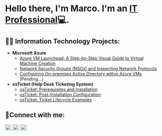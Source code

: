 <h1>Hello there, I'm Marco. I'm an <a href="https://linkedin.com/in/MarcoDesrouleaux">IT Professional</a>💻.</h1>

<h2>👨‍💻 Information Technology Projects:</h2>

- <b>Microsoft Azure</b>
  - [Azure VM Launchpad: A Step-by-Step Visual Guide to Virtual Machine Creation](https://github.com/MarcoDesrouleaux/azure-virtual-machines)
  - [Network Security Groups (NSGs) and Inspecting Network Protocols](https://github.com/MarcoDesrouleaux/azure-network-protocols)
  - [Configuring On-premises Active Directory within Azure VMs](https://github.com/MarcoDesrouleaux/configure-ad) (Pending...)
- <b>osTicket (Help Desk Ticketing System)</b>
  - [osTicket: Prerequisites and Installation](https://github.com/MarcoDesrouleaux/osticket-prereqs)
  - [osTicket: Post-Installation Configuration](https://github.com/MarcoDesrouleaux/post-install-config)
  - [osTicket: Ticket Lifecycle Examples](https://github.com/MarcoDesrouleaux/ticket-lifecycle)
    
<h2>🤳Connect with me:</h2>

[<img align="left" alt="Marco | Twitter" width="22px" src="https://cdn.jsdelivr.net/npm/simple-icons@v3/icons/twitter.svg" />][twitter]
[<img align="left" alt="MarcoDesrouleaux | LinkedIn" width="22px" src="https://cdn.jsdelivr.net/npm/simple-icons@v3/icons/linkedin.svg" />][linkedin]
[<img align="left" alt="Marco | Instagram" width="22px" src="https://cdn.jsdelivr.net/npm/simple-icons@v3/icons/instagram.svg" />][instagram]

[twitter]: https://twitter.com/
[instagram]: https://www.instagram.com/
[linkedin]: https://linkedin.com/in/MarcoDesrouleaux

